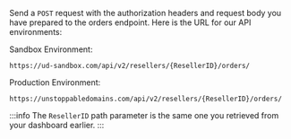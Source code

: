 Send a `POST` request with the authorization headers and request body you have prepared to the orders endpoint. Here is the URL for our API environments:

Sandbox Environment:

```
https://ud-sandbox.com/api/v2/resellers/{ResellerID}/orders/
```

Production Environment:

```
https://unstoppabledomains.com/api/v2/resellers/{ResellerID}/orders/
```

:::info
The `ResellerID` path parameter is the same one you retrieved from your dashboard earlier.
:::
